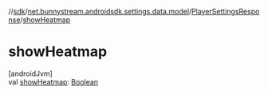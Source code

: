 //[sdk](../../../index.md)/[net.bunnystream.androidsdk.settings.data.model](../index.md)/[PlayerSettingsResponse](index.md)/[showHeatmap](show-heatmap.md)

# showHeatmap

[androidJvm]\
val [showHeatmap](show-heatmap.md): [Boolean](https://kotlinlang.org/api/latest/jvm/stdlib/kotlin/-boolean/index.html)
